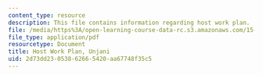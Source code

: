 ```yaml
---
content_type: resource
description: This file contains information regarding host work plan.
file: /media/https%3A/open-learning-course-data-rc.s3.amazonaws.com/15-s07-globalhealth-lab-spring-2013/2d73dd23053862665420aa67748f35c5_MIT15_S07S13_host_wor_unj.pdf
file_type: application/pdf
resourcetype: Document
title: Host Work Plan, Unjani
uid: 2d73dd23-0538-6266-5420-aa67748f35c5
---
```

